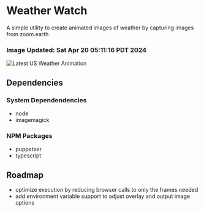 # Weather Watch

A simple utility to create animated images of weather by capturing images from zoom.earth

### Image Updated: Sat Apr 20 05:11:16 PDT 2024

![Latest US Weather Animation](animations/2024-04-20.webp)

## Dependencies
### System Dependendencies
* node
* imagemagick
### NPM Packages
* puppeteer
* typescript

## Roadmap
* optimize execution by reducing browser calls to only the frames needed
* add environment variable support to adjust overlay and output image options
